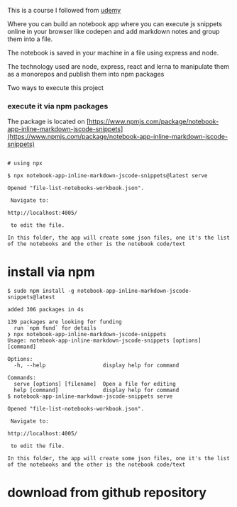 This is a course I followed from [udemy](https://www.udemy.com/course/react-and-typescript-build-a-portfolio-project/)

Where you can build an notebook app where you can execute js snippets online in your browser like codepen and add markdown notes and group them into a file. 

The notebook is saved in your machine in a file using express and node.

The technology used are node, express, react and lerna to manipulate them as a monorepos and publish them into npm packages

Two ways to execute this project

### execute it via npm packages

The package is located on [https://www.npmjs.com/package/notebook-app-inline-markdown-jscode-snippets](https://www.npmjs.com/package/notebook-app-inline-markdown-jscode-snippets)



```shell

# using npx

$ npx notebook-app-inline-markdown-jscode-snippets@latest serve

Opened "file-list-notebooks-workbook.json".

 Navigate to:

http://localhost:4005/

 to edit the file.

In this folder, the app will create some json files, one it's the list of the notebooks and the other is the notebook code/text

```

# install via npm

```shell
$ sudo npm install -g notebook-app-inline-markdown-jscode-snippets@latest

added 306 packages in 4s

139 packages are looking for funding
  run `npm fund` for details
❯ npx notebook-app-inline-markdown-jscode-snippets
Usage: notebook-app-inline-markdown-jscode-snippets [options] [command]

Options:
  -h, --help                  display help for command

Commands:
  serve [options] [filename]  Open a file for editing
  help [command]              display help for command
$ notebook-app-inline-markdown-jscode-snippets serve

Opened "file-list-notebooks-workbook.json".

 Navigate to:

http://localhost:4005/

 to edit the file.

In this folder, the app will create some json files, one it's the list of the notebooks and the other is the notebook code/text

```

# download from github repository 

```

```
